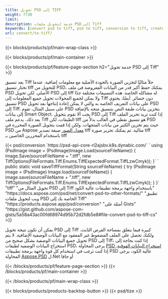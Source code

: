 ```yaml
---
title: تحويل PSD إلى TIFF
weight: 7730
limit: 
description: خدمة لتحويل ملفات PSD إلى Tiff
keywords: [convert psd to tiff, psd to tiff, conversion to tiff, create tiff from psd, print psd as tiff]
url: convert/to-tiff/
---
```


{{< blocks/products/pf/main-wrap-class >}}

{{< blocks/products/pf/main-container >}}

{{< blocks/products/pf/feature-page-section h2="خدمة تحويل PSD إلى Tiff" >}}
<p>يعد تنسيق Tiff حلاً مثاليًا لتخزين الصورة بالجودة الأصلية مع معلومات إضافية. عندما تختار تنسيق tiff للتحويل من PSD، يمكنك حفظ أكبر قدر من البيانات المعروضة في ملف PSD الأصلي. لكن تحويل PSD إلى tiff له مشاكله الخاصة. هذه التنسيقات مختلفة جدًا ولا يمكن لجميع المحولات تحويل جميع المعلومات إلى Tiff دون خسائر. أيضًا، يحتوي تنسيق PSD على بيانات التعريف الخاصة به والتي لا يمكن إعادة إنتاجها بعد تحويل PSD إلى Tiff. على سبيل المثال، تقوم PSD بتخزين بيانات طبقة النص بتنسيق متجه بالإضافة إلى بيانات Smart Object. يجب ألا تقوم بتحويل PSD إلى Tiff إذا كنت تريد تحرير الملف بعد ذلك. يدعم ملف Tiff الطبقات، لكن tiff هو تنسيق نقطي في الغالب بدلاً من PSD حيث يتم تخزين الكثير من بيانات المتجهات. ولكن إذا قمت بتحويل الصورة المحررة في PSD من Aspose <a href="https://products.aspose.app/psd/photo-editor">معدل الصور</a> صيغة تصدير tiff مثالية. ثم يمكنك تحرير صورة tiff باستخدام المحررين الخاصين بـ tiff</p>
{{< psd/conversion `https://psd-api-core-rl2ajsbv.k8s.dynabic.com/` 
`    using (PsdImage image = (PsdImage)Image.Load(sourceFileName))
    {
        image.Save(sourceFileName + ".tiff", new TiffOptions(FileFormats.Tiff.Enums.TiffExpectedFormat.TiffLzwCmyk));
    }` 
`     public static void saveTiffFormat(String sourceFileName) {
        try (PsdImage image = (PsdImage) Image.load(sourceFileName)) {
            image.save(sourceFileName + ".tiff", new TiffOptions(FileFormats.Tiff.Enums.TiffExpectedFormat.TiffLzwCmyk));
        }
    }` 
	"tiff" 
"تحويل المثال من PSD إلى Tiff باستخدام واجهة برمجة تطبيقات عالية الكود"  "https://docs.aspose.com/psd/net/convert-psd-to-other-formats/" 
"تطبيق ويب لتحويل ملفات PSD الخاصة بك إلى Tiff" "https://products.aspose.app/psd/conversion" 
"أمثلة على Gists" "https://gist.github.com/aspose-com-gists/5a58a43ac00fd68974d95b72d2fdb5e8#file-convert-psd-to-tiff-cs" >}}
<p>يمكن أن تكون نتيجة تحويل PSD إلى Tiff كبيرة فيما يتعلق بمساحة القرص الثابت. ولكنك تحصل على الملف المضغوط غير المفقود مع البيانات الوصفية الإضافية. لا يتم تحويل جميع البيانات الوصفية بشكل صحيح من PSD إلى Tiff، إذا كنت بحاجة إلى استخراج البيانات الوصفية لطبقات PSD، يرجى المحاولة <a href="https://products.aspose.app/psd/metadata">PSD استخراج البيانات الفوقية</a>. إذا كنت ترغب في استخدام كل قوة واجهة برمجة تطبيقات PSD عالية الكود، يرجى المحاولة <a href="/psd">Aspose.PSD</a> ل.Net أو جافا</p>
{{< /blocks/products/pf/feature-page-section >}}
{{< /blocks/products/pf/main-container >}}


{{< /blocks/products/pf/main-wrap-class >}}

{{< blocks/products/products-backtop-button >}}
{{< psd/tize >}}
